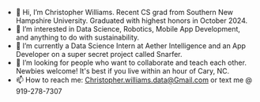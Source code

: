 - 👋 Hi, I’m Christopher Williams. Recent CS grad from Southern New Hampshire University. Graduated with highest honors in October 2024.
- 👀 I’m interested in Data Science, Robotics, Mobile App Development, and anything to do with sustainability.
- 🌱 I’m currently a Data Science Intern at Aether Intelligence and an App Developer on a super secret project called Snarfer.
- 💞️ I’m looking for people who want to collaborate and teach each other. Newbies welcome! It's best if you live within an hour of Cary, NC.
- 📫 How to reach me:  Christopher.williams.data@Gmail.com or text me @ 919-278-7307

<!---
encore488/encore488 is a ✨ special ✨ repository because its `README.md` (this file) appears on your GitHub profile.
You can click the Preview link to take a look at your changes.
--->
